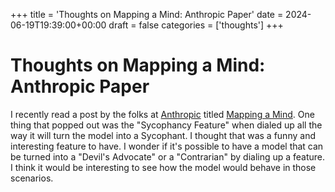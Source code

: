 +++
title = 'Thoughts on Mapping a Mind: Anthropic Paper'
date = 2024-06-19T19:39:00+00:00
draft = false
categories = ['thoughts']
+++

# Thoughts on Mapping a Mind: Anthropic Paper

I recently read a post by the folks at [Anthropic](https://www.anthropic.com/) titled [Mapping a Mind](https://www.anthropic.com/news/mapping-mind-language-model). One thing that popped out was the "Sycophancy Feature" when dialed up all the way it will turn the model into a Sycophant. I thought that was a funny and interesting feature to have. I wonder if it's possible to have a model that can be turned into a "Devil's Advocate" or a "Contrarian" by dialing up a feature. I think it would be interesting to see how the model would behave in those scenarios.